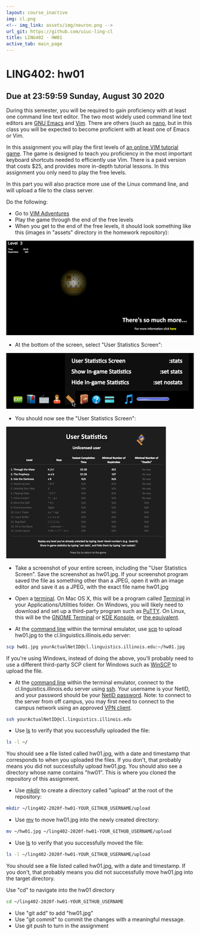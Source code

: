 ```yaml
---
layout: course_inactive
img: cl.png
<!-- img_link: assets/img/neuron.png -->
url_git: https://github.com/uiuc-ling-cl
title: LING402 - HW01
active_tab: main_page 
---
```


# LING402: hw01
## Due at 23:59:59 Sunday, August 30 2020


During this semester, you will be required to gain proficiency with at least one command line text editor. The two most widely used command line text editors are [GNU Emacs](https://www.gnu.org/software/emacs/) and [Vim](http://www.vim.org/). There are others (such as [nano](http://www.howtogeek.com/howto/42980/the-beginners-guide-to-nano-the-linux-command-line-text-editor/), but in this class you will be expected to become proficient with at least one of Emacs or Vim.

In this assignment you will play the first levels of [an online VIM tutorial game](http://vim-adventures.com). The game is designed to teach you proficiency in the most important keyboard shortcuts needed to efficiently use Vim. There is a paid version that costs $25, and provides more in-depth tutorial lessons. In this assignment you only need to play the free levels.

In this part you will also practice more use of the Linux command line, and will upload a file to the class server.


Do the following:

* Go to [VIM Adventures](http://vim-adventures.com)
* Play the game through the end of the free levels
* When you get to the end of the free levels, it should look something like this (images in "assets" directory in the homework repository):

![this](assets/img/vim1.png)


* At the bottom of the screen, select "User Statistics Screen": 

![this](assets/img/vim2.png)


* You should now see the "User Statistics Screen": 

![this](assets/img/vim3.png)

* Take a screenshot of your entire screen, including the "User Statistics Screen". Save the screenshot as hw01.jpg. If your screenshot program saved the file as something other than a JPEG, open it with an image editor and save it as a JPEG, with the exact file name hw01.jpg
* Open a [terminal](https://en.wikipedia.org/wiki/Terminal_emulator). On Mac OS X, this will be a program called [Terminal](https://en.wikipedia.org/wiki/Terminal_(OS_X)) in your Applications/Utilities folder. On Windows, you will likely need to download and set up a third-party program such as [PuTTY](http://www.chiark.greenend.org.uk/~sgtatham/putty/download.html). On Linux, this will be the [GNOME Terminal](https://en.wikipedia.org/wiki/GNOME_Terminal) or [KDE Konsole](https://en.wikipedia.org/wiki/Konsole), or [the equivalent](https://en.wikipedia.org/wiki/List_of_terminal_emulators).

* At the [command line](https://en.wikipedia.org/wiki/Command-line_interface) within the terminal emulator, use [scp](http://linuxcommand.org/man_pages/scp1.html) to upload hw01.jpg to the cl.linguistics.illinois.edu server:

```bash
scp hw01.jpg yourActualNetID@cl.linguistics.illinois.edu:~/hw01.jpg
```

If you're using Windows, instead of doing the above, you'll probably need to use a different third-party SCP client for Windows such as [WinSCP](https://winscp.net/eng/download.php) to upload the file.


* At the [command line](https://en.wikipedia.org/wiki/Command-line_interface) within the terminal emulator, connect to the cl.linguistics.illinois.edu server using [ssh](http://linuxcommand.org/man_pages/ssh1.html). Your username is your NetID, and your password should be your [NetID password](https://techservices.illinois.edu/services/netid-password). Note: to connect to the server from off campus, you may first need to connect to the campus network using an approved [VPN client](https://techservices.illinois.edu/services/virtual-private-networking-vpn/download-and-set-up-the-vpn-client).

```bash
ssh yourActualNetID@cl.linguistics.illinois.edu
```

* Use [ls](http://linuxcommand.org/man_pages/ls.html) to verify that you successfully uploaded the file:

```bash
ls -l ~/
```

You should see a file listed called hw01.jpg, with a date and timestamp that corresponds to when you uploaded the files. If you don't, that probably means you did not successfully upload hw01.jpg. You should also see a directory whose name contains "hw01". This is where you cloned the repository of this assignment.


* Use [mkdir](http://linuxcommand.org/man_pages/mkdir.html) to create a directory called "upload" at the root of the repository:

```bash
mkdir ~/ling402-2020f-hw01-YOUR_GITHUB_USERNAME/upload
```

* Use [mv](http://linuxcommand.org/man_pages/mv.html) to move hw01.jpg into the newly created directory:

```bash
mv ~/hw01.jpg ~/ling402-2020f-hw01-YOUR_GITHUB_USERNAME/upload
```

* Use [ls](http://linuxcommand.org/man_pages/ls.html) to verify that you successfully moved the file:

```bash
ls -l ~/ling402-2020f-hw01-YOUR_GITHUB_USERNAME/upload
```

You should see a file listed called hw01.jpg, with a date and timestamp. If you don't, that probably means you did not successfully move hw01.jpg into the target directory.

Use "cd" to navigate into the hw01 directory

```bash
cd ~/ling402-2020f-hw01-YOUR_GITHUB_USERNAME
```

* Use "git add" to add "hw01.jpg"
* Use "git commit" to commit the changes with a meaningful message.
* Use git push to turn in the assignment
